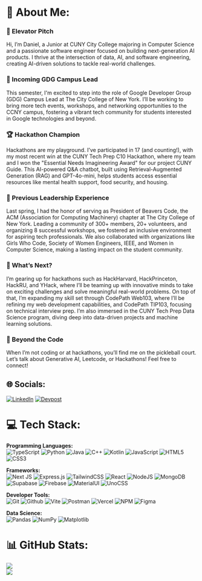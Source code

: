 # 💫 About Me:
### 👋 Elevator Pitch  
Hi, I’m Daniel, a Junior at CUNY City College majoring in Computer Science and a passionate software engineer focused on building next-generation AI products. I thrive at the intersection of data, AI, and software engineering, creating AI-driven solutions to tackle real-world challenges.

### 🚀 Incoming GDG Campus Lead  
This semester, I'm excited to step into the role of Google Developer Group (GDG) Campus Lead at The City College of New York. I’ll be working to bring more tech events, workshops, and networking opportunities to the CCNY campus, fostering a vibrant tech community for students interested in Google technologies and beyond.

### 🏆 Hackathon Champion  
Hackathons are my playground. I’ve participated in 17 (and counting!), with my most recent win at the CUNY Tech Prep C10 Hackathon, where my team and I won the "Essential Needs Imagineering Award" for our project CUNY Guide. This AI-powered Q&A chatbot, built using Retrieval-Augmented Generation (RAG) and GPT-4o-mini, helps students access essential resources like mental health support, food security, and housing.

### 🤝 Previous Leadership Experience  
Last spring, I had the honor of serving as President of Beavers Code, the ACM (Association for Computing Machinery) chapter at The City College of New York. Leading a community of 300+ members, 20+ volunteers, and organizing 8 successful workshops, we fostered an inclusive environment for aspiring tech professionals. We also collaborated with organizations like Girls Who Code, Society of Women Engineers, IEEE, and Women in Computer Science, making a lasting impact on the student community.

### 📅 What’s Next?  
I’m gearing up for hackathons such as HackHarvard, HackPrinceton, HackRU, and YHack, where I’ll be teaming up with innovative minds to take on exciting challenges and solve meaningful real-world problems. On top of that, I’m expanding my skill set through CodePath Web103, where I’ll be refining my web development capabilities, and CodePath TIP103, focusing on technical interview prep. I’m also immersed in the CUNY Tech Prep Data Science program, diving deep into data-driven projects and machine learning solutions.

### 🏓 Beyond the Code  
When I’m not coding or at hackathons, you’ll find me on the pickleball court. Let’s talk about Generative AI, Leetcode, or Hackathons! Feel free to connect!

## 🌐 Socials:
[![LinkedIn](https://img.shields.io/badge/LinkedIn-0077B5?style=for-the-badge&logo=linkedin&logoColor=white)](https://linkedin.com/in/https://www.linkedin.com/in/daniel-chen297/) 
[![Devpost](https://img.shields.io/badge/Devpost-003E54?style=for-the-badge&logo=Devpost&logoColor=white)](https://devpost.com/danielchen297/) 

# 💻 Tech Stack:
**Programming Languages:**  
![TypeScript](https://img.shields.io/badge/typescript-%23007ACC.svg?style=for-the-badge&logo=typescript&logoColor=white)
![Python](https://img.shields.io/badge/python-3670A0?style=for-the-badge&logo=python&logoColor=ffdd54)
![Java](https://img.shields.io/badge/java-%23ED8B00.svg?style=for-the-badge&logo=openjdk&logoColor=white)
![C++](https://img.shields.io/badge/c++-%2300599C.svg?style=for-the-badge&logo=c%2B%2B&logoColor=white)
![Kotlin](https://img.shields.io/badge/kotlin-%237F52FF.svg?style=for-the-badge&logo=kotlin&logoColor=white)
![JavaScript](https://img.shields.io/badge/javascript-%23323330.svg?style=for-the-badge&logo=javascript&logoColor=%23F7DF1E)
![HTML5](https://img.shields.io/badge/html5-%23E34F26.svg?style=for-the-badge&logo=html5&logoColor=white)
![CSS3](https://img.shields.io/badge/CSS3-1572B6?style=for-the-badge&logo=css3&logoColor=white)

**Frameworks:**  
![Next JS](https://img.shields.io/badge/Next-black?style=for-the-badge&logo=next.js&logoColor=white)
![Express.js](https://img.shields.io/badge/express.js-%23404d59.svg?style=for-the-badge&logo=express&logoColor=%2361DAFB)
![TailwindCSS](https://img.shields.io/badge/tailwindcss-%2338B2AC.svg?style=for-the-badge&logo=tailwind-css&logoColor=white)
![React](https://img.shields.io/badge/react-%2320232a.svg?style=for-the-badge&logo=react&logoColor=%2361DAFB)
![NodeJS](https://img.shields.io/badge/node.js-6DA55F?style=for-the-badge&logo=node.js&logoColor=white)
![MongoDB](https://img.shields.io/badge/MongoDB-%234ea94b.svg?style=for-the-badge&logo=mongodb&logoColor=white)
![Supabase](https://img.shields.io/badge/Supabase-3ECF8E?style=for-the-badge&logo=supabase&logoColor=white)
![Firebase](https://img.shields.io/badge/Firebase-039BE5?style=for-the-badge&logo=Firebase&logoColor=white)
![MaterialUI](https://img.shields.io/badge/Material%20UI-007FFF?style=for-the-badge&logo=mui&logoColor=white)
![UnoCSS](https://img.shields.io/badge/unocss-333333.svg?style=for-the-badge&logo=unocss&logoColor=white)

**Developer Tools:**  
![Git](https://img.shields.io/badge/GIT-E44C30?style=for-the-badge&logo=git&logoColor=white)
![Github](https://img.shields.io/badge/GitHub-100000?style=for-the-badge&logo=github&logoColor=white)
![Vite](https://img.shields.io/badge/vite-%23646CFF.svg?style=for-the-badge&logo=vite&logoColor=white)
![Postman](https://img.shields.io/badge/Postman-FF6C37?style=for-the-badge&logo=postman&logoColor=white)
![Vercel](https://img.shields.io/badge/vercel-%23000000.svg?style=for-the-badge&logo=vercel&logoColor=white)
![NPM](https://img.shields.io/badge/NPM-%23CB3837.svg?style=for-the-badge&logo=npm&logoColor=white)
![Figma](https://img.shields.io/badge/figma-%23F24E1E.svg?style=for-the-badge&logo=figma&logoColor=white)

**Data Science:**  
![Pandas](https://img.shields.io/badge/pandas-%23150458.svg?style=for-the-badge&logo=pandas&logoColor=white)
![NumPy](https://img.shields.io/badge/numpy-%23013243.svg?style=for-the-badge&logo=numpy&logoColor=white)
![Matplotlib](https://img.shields.io/badge/Matplotlib-%23ffffff.svg?style=for-the-badge&logo=Matplotlib&logoColor=black) <br />

  
# 📊 GitHub Stats:
![](https://github-readme-streak-stats.herokuapp.com/?user=dchen024&theme=react&hide_border=false)<br/>
![](https://github-readme-stats.vercel.app/api/top-langs/?username=dchen024&theme=react&hide_border=false&include_all_commits=false&count_private=true&layout=compact)

<!-- Proudly created with GPRM ( https://gprm.itsvg.in ) -->
